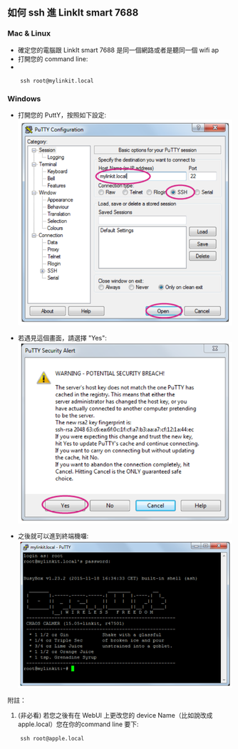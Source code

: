 ## 如何 ssh 進 LinkIt smart 7688


### Mac & Linux

* 確定您的電腦跟 LinkIt smart 7688 是同一個網路或者是聽同一個 wifi ap
* 打開您的 command line:
* 
```
    ssh root@mylinkit.local
```

### Windows

* 打開您的 PuttY，按照如下設定:
![](putty1.png)

* 若遇見這個畫面，請選擇 "Yes":
![](putty2.png)

* 之後就可以進到終端機囉:
![](putty3.png)


附註：

1. (非必看) 若您之後有在 WebUI 上更改您的 device Name（比如說改成apple.local）您在你的command line 要下:

```
    ssh root@apple.local
```
